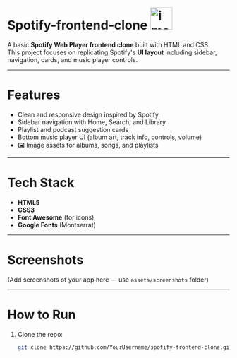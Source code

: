 # Spotify-frontend-clone  <img width="50" height="50" alt="image" src="https://github.com/user-attachments/assets/692b7855-6e09-4d10-a483-ce71019accca" />



A basic **Spotify Web Player frontend clone** built with HTML and CSS.  
This project focuses on replicating Spotify's **UI layout** including sidebar, navigation, cards, and music player controls.

---

# Features
-  Clean and responsive design inspired by Spotify
-  Sidebar navigation with Home, Search, and Library
-  Playlist and podcast suggestion cards
-  Bottom music player UI (album art, track info, controls, volume)
- 🖼 Image assets for albums, songs, and playlists

---

# Tech Stack
- **HTML5**
- **CSS3**
- **Font Awesome** (for icons)
- **Google Fonts** (Montserrat)

---

# Screenshots
(Add screenshots of your app here — use `assets/screenshots` folder)

---

# How to Run
1. Clone the repo:
   ```bash
   git clone https://github.com/YourUsername/spotify-frontend-clone.git
